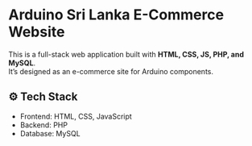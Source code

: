 # Arduino Sri Lanka E-Commerce Website

This is a full-stack web application built with **HTML, CSS, JS, PHP, and MySQL**.  
It’s designed as an e-commerce site for Arduino components.

## ⚙️ Tech Stack
- Frontend: HTML, CSS, JavaScript  
- Backend: PHP  
- Database: MySQL  

